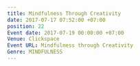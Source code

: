 ```yaml
---
title: Mindfulness Through Creativity
date: 2017-07-17 07:52:00 +07:00
position: 22
Event date: 2017-07-19 00:00:00 +07:00
Venue: Clickspace
Event URL: Mindfulness through Creativity
Genre: MINDFULNESS
---
```


